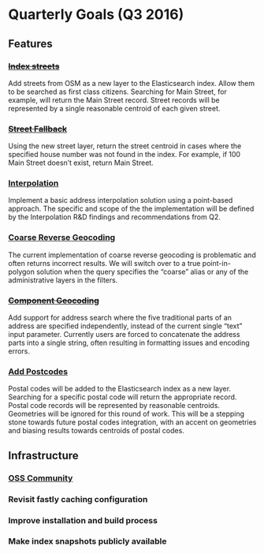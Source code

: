 # Quarterly Goals (Q3 2016)

## Features

### [~~Index streets~~](https://github.com/pelias/pelias/issues/375)
Add streets from OSM as a new layer to the Elasticsearch index. Allow them to be searched as first class citizens. Searching for Main Street, for example, will return the Main Street record. Street records will be represented by a single reasonable centroid of each given street.

### [~~Street Fallback~~](https://github.com/pelias/pelias/issues/380)
Using the new street layer, return the street centroid in cases where the specified house number was not found in the index. For example, if 100 Main Street doesn’t exist, return Main Street.

### [Interpolation](/milestones/interpolation/)
Implement a basic address interpolation solution using a point-based approach. The specific and scope of the the implementation will be defined by the Interpolation R&D findings and recommendations from Q2.

### [Coarse Reverse Geocoding](/milestones/coarse_reverse/)
The current implementation of coarse reverse geocoding is problematic and often returns incorrect results. We will switch over to a true point-in-polygon solution when the query specifies the “coarse” alias or any of the administrative layers in the filters.

### [~~Component Geocoding~~](/milestones/component_geocoding/)
Add support for address search where the five traditional parts of an address are specified independently, instead of the current single “text” input parameter. Currently users are forced to concatenate the address parts into a single string, often resulting in formatting issues and encoding errors.

### [Add Postcodes](https://github.com/pelias/pelias/milestone/30)
Postal codes will be added to the Elasticsearch index as a new layer. Searching for a specific postal code will return the appropriate record. Postal code records will be represented by reasonable centroids. Geometries will be ignored for this round of work. This will be a stepping stone towards future postal codes integration, with an accent on geometries and biasing results towards centroids of postal codes.

## Infrastructure

### [OSS Community](/milestones/community_building/)

### Revisit fastly caching configuration

### Improve installation and build process

### Make index snapshots publicly available
